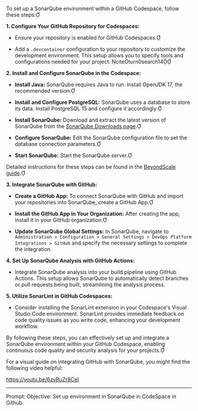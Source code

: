 
To set up a SonarQube environment within a GitHub Codespace, follow these steps:

**1. Configure Your GitHub Repository for Codespaces:**

- Ensure your repository is enabled for GitHub Codespaces.

- Add a `.devcontainer` configuration to your repository to customize the development environment. This setup allows you to specify tools and configurations needed for your project. citeturn0search14

**2. Install and Configure SonarQube in the Codespace:**

- **Install Java:** SonarQube requires Java to run. Install OpenJDK 17, the recommended version.

- **Install and Configure PostgreSQL:** SonarQube uses a database to store its data. Install PostgreSQL 15 and configure it accordingly.

- **Install SonarQube:** Download and extract the latest version of SonarQube from the [SonarQube Downloads page](https://www.sonarqube.org/downloads/).

- **Configure SonarQube:** Edit the SonarQube configuration file to set the database connection parameters.

- **Start SonarQube:** Start the SonarQube server.

Detailed instructions for these steps can be found in the [BeyondScale guide](https://beyondscale.tech/setting-up-sonarqube-with-github-actions).

**3. Integrate SonarQube with GitHub:**

- **Create a GitHub App:** To connect SonarQube with GitHub and import your repositories into SonarQube, create a GitHub App.

- **Install the GitHub App in Your Organization:** After creating the app, install it in your GitHub organization.

- **Update SonarQube Global Settings:** In SonarQube, navigate to `Administration > Configuration > General Settings > DevOps Platform Integrations > GitHub` and specify the necessary settings to complete the integration. 

**4. Set Up SonarQube Analysis with GitHub Actions:**

- Integrate SonarQube analysis into your build pipeline using GitHub Actions. This setup allows SonarQube to automatically detect branches or pull requests being built, streamlining the analysis process. 

**5. Utilize SonarLint in GitHub Codespaces:**

- Consider installing the SonarLint extension in your Codespace's Visual Studio Code environment. SonarLint provides immediate feedback on code quality issues as you write code, enhancing your development workflow. 

By following these steps, you can effectively set up and integrate a SonarQube environment within your GitHub Codespace, enabling continuous code quality and security analysis for your projects.

For a visual guide on integrating GitHub with SonarQube, you might find the following video helpful:

https://youtu.be/6zvBuZr8CeI

---
Prompt:
Objective: Set up environment in SonarQube in CodeSpace in Github
